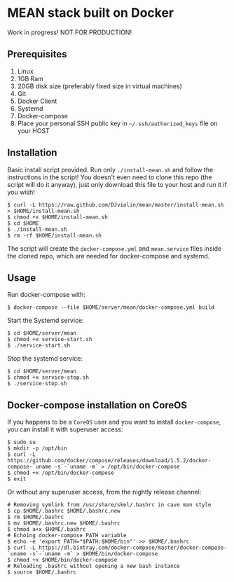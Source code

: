 # MEAN stack built on Docker

Work in progress! NOT FOR PRODUCTION!

## Prerequisites

1. Linux
2. 1GB Ram
3. 20GB disk size (preferably fixed size in virtual machines)
4. Git
5. Docker Client
6. Systemd
7. Docker-compose
8. Place your personal SSH public key in `~/.ssh/authorized_keys` file on your HOST

## Installation

Basic install script provided. Run only `./install-mean.sh` and follow the instructions in the script! You doesn't even need to clone this repo (the script will do it anyway), just only download this file to your host and run it if you wish!

```
$ curl -L https://raw.github.com/DJviolin/mean/master/install-mean.sh > $HOME/install-mean.sh
$ chmod +x $HOME/install-mean.sh
$ cd $HOME
$ ./install-mean.sh
$ rm -rf $HOME/install-mean.sh
```

The script will create the `docker-compose.yml` and `mean.service` files inside the cloned repo, which are needed for docker-compose and systemd.

## Usage

Run docker-compose with:

```
$ docker-compose --file $HOME/server/mean/docker-compose.yml build
```

Start the Systemd service:

```
$ cd $HOME/server/mean
$ chmod +x service-start.sh
$ ./service-start.sh
```

Stop the systemd service:

```
$ cd $HOME/server/mean
$ chmod +x service-stop.sh
$ ./service-stop.sh
```

## Docker-compose installation on CoreOS

If you happens to be a `CoreOS` user and you want to install `docker-compose`, you can install it with superuser access:

```
$ sudo su
$ mkdir -p /opt/bin
$ curl -L https://github.com/docker/compose/releases/download/1.5.2/docker-compose-`uname -s`-`uname -m` > /opt/bin/docker-compose
$ chmod +x /opt/bin/docker-compose
$ exit
```

Or without any superuser access, from the nightly release channel:

```
# Removing symlink from /usr/share/skel/.bashrc in cave man style
$ cp $HOME/.bashrc $HOME/.bashrc.new
$ rm $HOME/.bashrc
$ mv $HOME/.bashrc.new $HOME/.bashrc
$ chmod a+x $HOME/.bashrc
# Echoing docker-compose PATH variable
$ echo -e 'export PATH="$PATH:$HOME/bin"' >> $HOME/.bashrc
$ curl -L https://dl.bintray.com/docker-compose/master/docker-compose-`uname -s`-`uname -m` > $HOME/bin/docker-compose
$ chmod +x $HOME/bin/docker-compose
# Reloading .bashrc without opening a new bash instance
$ source $HOME/.bashrc
```
